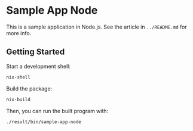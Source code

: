 # Sample App Node

This is a sample application in Node.js. See the article in `../README.md` for more info.

## Getting Started

Start a development shell:

```bash
nix-shell
```

Build the package:

```bash
nix-build
```

Then, you can run the built program with:

```bash
./result/bin/sample-app-node
```
